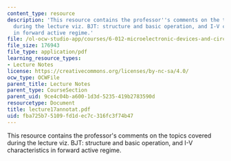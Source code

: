 ```yaml
---
content_type: resource
description: 'This resource contains the professor''s comments on the topics covered
  during the lecture viz. BJT: structure and basic operation, and I-V characteristics
  in forward active regime.'
file: /ol-ocw-studio-app/courses/6-012-microelectronic-devices-and-circuits-fall-2005/fba725b75109fd1dec7c316fc3f74b47_lecture17annotat.pdf
file_size: 176943
file_type: application/pdf
learning_resource_types:
- Lecture Notes
license: https://creativecommons.org/licenses/by-nc-sa/4.0/
ocw_type: OCWFile
parent_title: Lecture Notes
parent_type: CourseSection
parent_uid: 9ce4c04b-a600-1d3d-5235-419b2783590d
resourcetype: Document
title: lecture17annotat.pdf
uid: fba725b7-5109-fd1d-ec7c-316fc3f74b47
---
```

This resource contains the professor's comments on the topics covered during the lecture viz. BJT: structure and basic operation, and I-V characteristics in forward active regime.